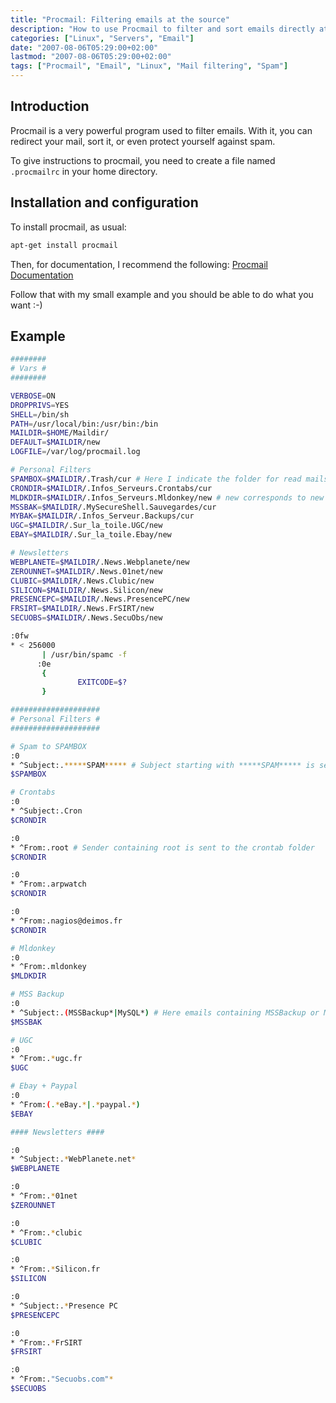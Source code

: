 ```yaml
---
title: "Procmail: Filtering emails at the source"
description: "How to use Procmail to filter and sort emails directly at source level on Linux systems."
categories: ["Linux", "Servers", "Email"]
date: "2007-08-06T05:29:00+02:00"
lastmod: "2007-08-06T05:29:00+02:00"
tags: ["Procmail", "Email", "Linux", "Mail filtering", "Spam"]
---
```


## Introduction

Procmail is a very powerful program used to filter emails. With it, you can redirect your mail, sort it, or even protect yourself against spam.

To give instructions to procmail, you need to create a file named `.procmailrc` in your home directory.

## Installation and configuration

To install procmail, as usual:

```bash
apt-get install procmail
```

Then, for documentation, I recommend the following:
[Procmail Documentation](../../static/pdf/procmail1.pdf)

Follow that with my small example and you should be able to do what you want :-)

## Example

```bash
########
# Vars #
########

VERBOSE=ON
DROPPRIVS=YES
SHELL=/bin/sh
PATH=/usr/local/bin:/usr/bin:/bin
MAILDIR=$HOME/Maildir/
DEFAULT=$MAILDIR/new
LOGFILE=/var/log/procmail.log

# Personal Filters
SPAMBOX=$MAILDIR/.Trash/cur # Here I indicate the folder for read mails
CRONDIR=$MAILDIR/.Infos_Serveurs.Crontabs/cur
MLDKDIR=$MAILDIR/.Infos_Serveurs.Mldonkey/new # new corresponds to new mails
MSSBAK=$MAILDIR/.MySecureShell.Sauvegardes/cur
MYBAK=$MAILDIR/.Infos_Serveur.Backups/cur
UGC=$MAILDIR/.Sur_la_toile.UGC/new
EBAY=$MAILDIR/.Sur_la_toile.Ebay/new

# Newsletters
WEBPLANETE=$MAILDIR/.News.Webplanete/new
ZEROUNNET=$MAILDIR/.News.01net/new
CLUBIC=$MAILDIR/.News.Clubic/new
SILICON=$MAILDIR/.News.Silicon/new
PRESENCEPC=$MAILDIR/.News.PresencePC/new
FRSIRT=$MAILDIR/.News.FrSIRT/new
SECUOBS=$MAILDIR/.News.SecuObs/new

:0fw
* < 256000
       | /usr/bin/spamc -f
      :0e
       {
               EXITCODE=$?
       }

####################
# Personal Filters #
####################

# Spam to SPAMBOX
:0
* ^Subject:.*****SPAM***** # Subject starting with *****SPAM***** is sent to $SPAMBOX
$SPAMBOX

# Crontabs
:0
* ^Subject:.Cron
$CRONDIR

:0
* ^From:.root # Sender containing root is sent to the crontab folder
$CRONDIR

:0
* ^From:.arpwatch
$CRONDIR

:0
* ^From:.nagios@deimos.fr
$CRONDIR

# Mldonkey
:0
* ^From:.mldonkey
$MLDKDIR

# MSS Backup
:0
* ^Subject:.(MSSBackup*|MySQL*) # Here emails containing MSSBackup or MySQL are sent to $MSSBAK
$MSSBAK

# UGC
:0
* ^From:.*ugc.fr
$UGC

# Ebay + Paypal
:0
* ^From:(.*eBay.*|.*paypal.*)
$EBAY

#### Newsletters ####

:0
* ^Subject:.*WebPlanete.net*
$WEBPLANETE

:0
* ^From:.*01net
$ZEROUNNET

:0
* ^From:.*clubic
$CLUBIC

:0
* ^From:.*Silicon.fr
$SILICON

:0
* ^Subject:.*Presence PC
$PRESENCEPC

:0
* ^From:.*FrSIRT
$FRSIRT

:0
* ^From:."Secuobs.com"*
$SECUOBS
```
